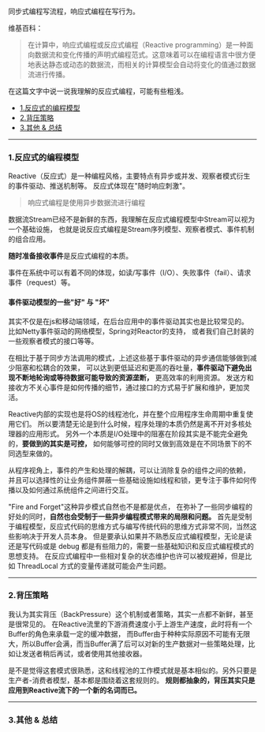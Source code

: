 <br>

同步式编程写流程，响应式编程在写行为。

维基百科：

> 在计算中，响应式编程或反应式编程（Reactive programming）是一种面向数据流和变化传播的声明式编程范式。这意味着可以在编程语言中很方便地表达静态或动态的数据流，而相关的计算模型会自动将变化的值通过数据流进行传播。

在这篇文字中说一说我理解的反应式编程，可能有些粗浅。

- [1.反应式的编程模型]()
- [2.背压策略]()
- [3.其他 & 总结]()

---

### 1.反应式的编程模型

Reactive（反应式）是一种编程风格，主要特点有异步或并发、观察者模式衍生的事件驱动、推送机制等。
反应式体现在"随时响应刺激"。

> 响应式编程是使用异步数据流进行编程

数据流Stream已经不是新鲜的东西，我理解在反应式编程模型中Stream可以视为一个基础设施，
也就是说反应式编程是Stream序列模型、观察者模式、事件机制的组合应用。

**随时准备接收事件**是反应式编程的本质。

事件在系统中可以有着不同的体现，如读/写事件（I/O）、失败事件（fail）、请求事件（request）等。

#### 事件驱动模型的一些"好" 与 "坏" 

其实不仅是在js和移动端领域，在后台应用中的事件驱动其实也是比较常见的。
比如Netty事件驱动的网络模型，Spring对Reactor的支持，
或者我们自己封装的一些观察者模式的接口等等。

在相比于基于同步方法调用的模式，上述这些基于事件驱动的异步通信能够做到减少阻塞和松耦合的效果，
可以达到更低延迟和更高的吞吐量，**事件驱动下避免出现不断地轮询或等待数据可能导致的资源垄断，** 更高效率的利用资源。
发送方和接收方不关心事件是如何传播的细节，通过接口的方式易于扩展和维护，更加灵活。

Reactive内部的实现也是将OS的线程池化，并在整个应用程序生命周期中重复使用它们。
所以要清楚无论是到什么时候，程序处理的本质仍然是离不开对多核处理器的应用形式。
另外一个本质是I/O处理中的阻塞在阶段其实是不能完全避免的，**要做到的其实是可控，**
如何能够可控的同时又做到高效是在不同场景下的不同选型来做的。

从程序视角上，事件的产生和处理的解耦，可以让消除复杂的组件之间的依赖，
并且可以选择性的让业务组件屏蔽一些基础设施如线程和锁，更专注于事件如何传播以及如何通过系统组件之间进行交互。

"Fire and Forget"这种异步模式自然也不是都是优点，
在弥补了一些同步编程的好处的同时，**自然也会受制于一些异步编程模式带来的局限和问题。**
首先是受制于编程模型，反应式代码的思维方式与编写传统代码的思维方式非常不同，当然这些影响决于开发人员本身。
但是要承认如果并不熟悉反应式编程模型，无论是读还是写代码或是 debug 都是有些阻力的，需要一些基础知识和反应式编程模式的思想支持。
在反应式编程中一些相对复杂的状态维护也许可以被规避掉，但是比如 ThreadLocal 方式的变量传递就可能会产生问题。

---

### 2.背压策略

我认为其实背压（BackPressure）这个机制或者策略，其实一点都不新鲜，甚至是很常见的。
在Reactive流里的下游消费速度小于上游生产速度，此时将有一个Buffer的角色来承载一定的缓冲数据，
而Buffer由于种种实际原因不可能有无限大，所以Buffer会满，而当Buffer满了后可以对新的生产数据对一些策略处理，比如让发送者稍后再试，或者使用其他接收器。

是不是觉得这套模式很熟悉，这和线程池的工作模式就是基本相似的。另外只要是生产者-消费者模型，基本都是围绕着这套规则的。
**规则都抽象的，背压其实只是应用到Reactive流下的一个新的名词而已。**


---

### 3.其他 & 总结







